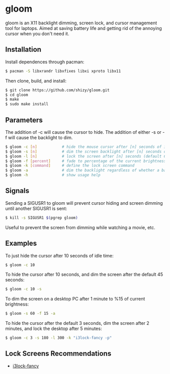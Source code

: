 # gloom

gloom is an X11 backlight dimming, screen lock, and cursor management tool for laptops. Aimed at saving battery life and getting rid of the annoying cursor when you don't need it.

## Installation

Install dependences through pacman:

```bash
$ pacman -S libxrandr libxfixes libxi xproto libx11
```

Then clone, build, and install:

```bash
$ git clone https://github.com/shizy/gloom.git
$ cd gloom
$ make
$ sudo make install
```

## Parameters

The addition of -c will cause the cursor to hide. The addition of either -s or -f will cause the backlight to dim.

```bash
$ gloom -c [n]           # hide the mouse cursor after [n] seconds of idle time (default 3)
$ gloom -s [n]           # dim the screen backlight after [n] seconds of idle time (default 45)
$ gloom -l [n]           # lock the screen after [n] seconds (default 600). Requires the use of -k.
$ gloom -f [percent]     # fade to percentage of the current brightness level (default 50)
$ gloom -k [command]     # define the lock screen command
$ gloom -a               # dim the backlight regardless of whether a battery is found or not
$ gloom -h               # show usage help
```

## Signals

Sending a SIGUSR1 to gloom will prevent cursor hiding and screen dimming until another SIGUSR1 is sent:

```bash
$ kill -s SIGUSR1 $(pgrep gloom)
```

Useful to prevent the screen from dimming while watching a movie, etc.

## Examples

To just hide the cursor after 10 seconds of idle time:
```bash
$ gloom -c 10
```

To hide the cursor after 10 seconds, and dim the screen after the default 45 seconds:
```bash
$ gloom -c 10 -s
```

To dim the screen on a desktop PC after 1 minute to %15 of current brightness:
```bash
$ gloom -s 60 -f 15 -a
```

To hide the cursor after the default 3 seconds, dim the screen after 2 minutes, and lock the desktop after 5 minutes:
```bash
$ gloom -c 3 -s 180 -l 300 -k "i3lock-fancy -p"
```

## Lock Screens Recommendations

* [i3lock-fancy](https://github.com/meskarune/i3lock-fancy)
